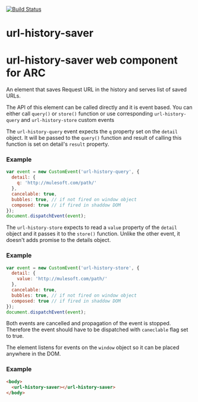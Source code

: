 [![Build Status](https://travis-ci.org/advanced-rest-client/url-history-saver.svg?branch=stage)](https://travis-ci.org/advanced-rest-client/url-history-saver)  

# url-history-saver

# url-history-saver web component for ARC

An element that saves Request URL in the history and serves list of saved URLs.

The API of this element can be called directly and it is event based.
You can either call `query()` or `store()` function or use corresponding
`url-history-query` and `url-history-store` custom events

The `url-history-query` event expects the `q` property set on the `detail`
object. It will be passed to the `query()` function and result of calling this
function is set on detail's `result` property.

### Example

```javascript
var event = new CustomEvent('url-history-query', {
  detail: {
    q: 'http://mulesoft.com/path/'
  },
  cancelable: true,
  bubbles: true, // if not fired on window object
  composed: true // if fired in shaddow DOM
});
document.dispatchEvent(event);
```

The `url-history-store` expects to read a `value` property of the `detail`
object and it passes it to the `store()` function. Unlike the other event,
it doesn't adds promise to the details object.

### Example

```javascript
var event = new CustomEvent('url-history-store', {
  detail: {
    value: 'http://mulesoft.com/path/'
  },
  cancelable: true,
  bubbles: true, // if not fired on window object
  composed: true // if fired in shaddow DOM
});
document.dispatchEvent(event);
```

Both events are cancelled and propagation of the event is stopped. Therefore
the event should have to be dispatched with `caneclable` flag set to true.

The element listens for events on the `window` object so it can be placed
anywhere in the DOM.

### Example

```html
<body>
  <url-history-saver></url-history-saver>
</body>
```

